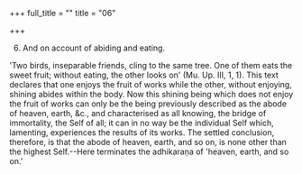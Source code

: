 +++
full_title = ""
title = "06"

+++


6. And on account of abiding and eating.

'Two birds, inseparable friends, cling to the same tree. One of them eats the sweet fruit; without eating, the other looks on' (Mu. Up. III, 1, 1). This text declares that one enjoys the fruit of works while the other, without enjoying, shining abides within the body. Now this shining being which does not enjoy the fruit of works can only be the being previously described as the abode of heaven, earth, &c., and characterised as all knowing, the bridge of immortality, the Self of all; it can in no way be the individual Self which, lamenting, experiences the results of its works. The settled conclusion, therefore, is that the abode of heaven, earth, and so on, is none other than the highest Self.--Here terminates the adhikaraṇa of 'heaven, earth, and so on.'

